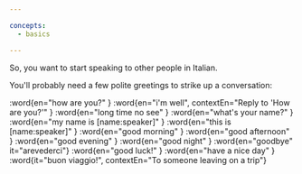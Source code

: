 ```yaml
---

concepts:
  - basics

---
```


So, you want to start speaking to other people in Italian.

You'll probably need a few polite greetings to strike up a conversation:

:word{en="how are you?" }
:word{en="i'm well", contextEn="Reply to 'How are you?'" }
:word{en="long time no see" }
:word{en="what's your name?" }
:word{en="my name is [name:speaker]" }
:word{en="this is [name:speaker]" }
:word{en="good morning" }
:word{en="good afternoon" }
:word{en="good evening" }
:word{en="good night" }
:word{en="goodbye" it="arevederci"}
:word{en="good luck!" }
:word{en="have a nice day" }
:word{it="buon viaggio!", contextEn="To someone leaving on a trip"}
